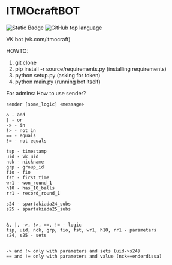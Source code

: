 # ITMOcraftBOT
![Static Badge](https://img.shields.io/badge/JouTak-vk)
![GitHub top language](https://img.shields.io/github/languages/top/JouTak/vk-bot)

VK bot (vk.com/itmocraft)

HOWTO:
1) git clone
2) pip install -r source/requirements.py (installing requirements)
3) python setup.py (asking for token)
4) python main.py (running bot itself)

For admins:
How to use sender?
```
sender [some_logic] <message>

& - and
| - or
-> - in
!> - not in
== - equals
!= - not equals

tsp - timestamp
uid - vk_uid
nck - nickname
grp - group_id
fio - fio
fst - first_time
wr1 - won_round_1
h10 - has_10_balls
rr1 - record_round_1

s24 - spartakiada24_subs
s25 - spartakiada25_subs


&, |, ->, !>, ==, != - logic
tsp, uid, nck, grp, fio, fst, wr1, h10, rr1 - parameters
s24, s25 - sets


-> and !> only with parameters and sets (uid->s24)
== and != only with parameters and value (nck==enderdissa)
```